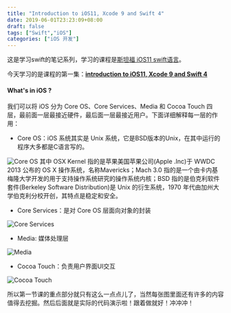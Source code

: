 ```yaml
---
title: "Introduction to iOS11, Xcode 9 and Swift 4"
date: 2019-06-01T23:23:09+08:00
draft: false
tags: ["Swift","iOS"]
categories: ["iOS 开发"]
---
```


这是学习swift的笔记系列，学习的课程是[斯坦福  iOS11 swift语言](https://www.bilibili.com/medialist/play/ml148451180)。

今天学习的是课程的第一集：[**introduction to iOS11, Xcode 9 and Swift 4**](https://www.bilibili.com/video/av16339375/?p=1)

#### What's in iOS ?

我们可以将 iOS 分为 Core OS、Core Services、Media 和 Cocoa Touch 四层，最前面一层最接近硬件，最后面一层最接近用户。下面详细解释每一层的作用：

+ Core OS：iOS 系统其实是 Unix 系统，它是BSD版本的Unix，在其中运行的程序大多都是C语言写的。

![Core OS](https://blog-img-1256389522.cos.ap-chengdu.myqcloud.com/SwiftLearning/p1.png)
其中 OSX Kernel 指的是苹果美国苹果公司(Apple .Inc)于 WWDC 2013 公布的 OS X 操作系统，名称Mavericks；Mach 3.0 指的是一个由卡内基梅隆大学开发的用于支持操作系统研究的操作系统内核；BSD 指的是伯克利软件套件(Berkeley Software Distribution)是 Unix 的衍生系统，1970 年代由加州大学伯克利分校开创，其特点是稳定和安全。

+ Core Services：是对 Core OS 层面向对象的封装

![Core Services](https://blog-img-1256389522.cos.ap-chengdu.myqcloud.com/SwiftLearning/p2.png)

+ Media: 媒体处理层

![Media](https://blog-img-1256389522.cos.ap-chengdu.myqcloud.com/SwiftLearning/p3.png)

+ Cocoa Touch：负责用户界面UI交互

![Cocoa Touch](https://blog-img-1256389522.cos.ap-chengdu.myqcloud.com/SwiftLearning/ppng.png)

所以第一节课的重点部分就只有这么一点点儿了，当然每张图里面还有许多的内容值得去挖掘。然后后面就是实际的代码演示啦！跟着做就好！冲冲冲！
